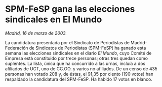 # SPM-FeSP gana las elecciones sindicales en El Mundo

*Madrid, 16 de marzo de 2003.*

La candidatura presentada por el Sindicato de Periodistas de Madrid-Federación de Sindicatos de Periodistas (SPM-FeSP) ha ganado esta semana las elecciones sindicales en el diario *El Mundo*, cuyo Comité de Empresa está constituido por trece personas; otras tres quedan como suplentes. La lista, única que ha concurrido a las urnas, incluía a dos afiliados de UGT, uno de CC.OO. y varios no afiliados. De un censo de 435 personas han votado 208 y, de éstas, el 91,35 por ciento (190 votos) han respaldado la candidatura del SPM-FeSP. Ha habido 17 votos en blanco.
